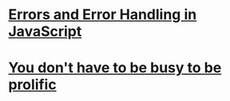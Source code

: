 # [Errors and Error Handling in JavaScript](https://blog.bitsrc.io/errors-and-error-handling-in-javascript-52d448b8183d)

# [You don't have to be busy to be prolific](https://thesephist.com/posts/momentum/)
